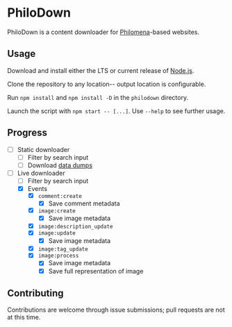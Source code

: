 # PhiloDown

PhiloDown is a content downloader for [Philomena]-based websites.

## Usage

Download and install either the LTS or current release of [Node.js].

Clone the repository to any location-- output location is configurable.

Run `npm install` and `npm install -D` in the `philodown` directory.

Launch the script with `npm start -- [...]`. Use `--help` to see further usage.

## Progress

- [ ] Static downloader
    - [ ] Filter by search input
    - [ ] Download [data dumps]
- [ ] Live downloader
    - [ ] Filter by search input
    - [x] Events
        - [x] `comment:create`
            - [x] Save comment metadata
        - [x] `image:create`
            - [x] Save image metadata
        - [x] `image:description_update`
        - [x] `image:update`
            - [x] Save image metadata
        - [x] `image:tag_update`
        - [x] `image:process`
            - [x] Save image metadata
            - [x] Save full representation of image

## Contributing

Contributions are welcome through issue submissions; pull requests are not at this time.

[philomena]: https://github.com/derpibooru/philomena
[Node.js]: https://nodejs.org/
[data dumps]: https://derpibooru.org/pages/data_dumps

